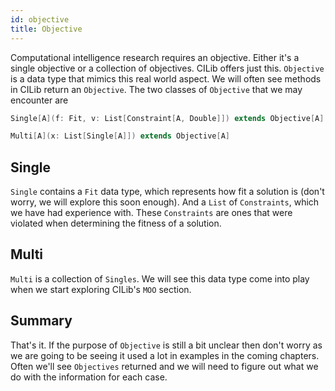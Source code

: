 ```yaml
---
id: objective
title: Objective
---
```


Computational intelligence research requires an objective.
Either it's a single objective or a collection of objectives.
CILib offers just this.
`Objective` is a data type that mimics this real world aspect.
We will often see methods in CILib return an `Objective`.
The two classes of `Objective` that we may encounter are

```scala
Single[A](f: Fit, v: List[Constraint[A, Double]]) extends Objective[A]

Multi[A](x: List[Single[A]]) extends Objective[A]
```

## Single

`Single` contains a `Fit` data type, which represents how fit a solution is (don't worry, we will explore this soon enough).
And a `List` of `Constraints`, which we have had experience with.
These `Constraints` are ones that were violated when determining the fitness of a solution.

## Multi

`Multi` is a collection of `Singles`.
We will see this data type come into play when we start exploring CILib's `MOO` section.

## Summary

That's it.
If the purpose of `Objective` is still a bit unclear
then don't worry as we are going to be seeing it used a lot in examples in the coming chapters.
Often we'll see `Objectives` returned and we will need to figure out what we do with the information for each case.
